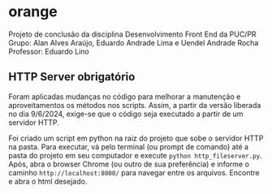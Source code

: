 # orange
Projeto de conclusão da disciplina Desenvolvimento Front End da PUC/PR
Grupo: Alan Alves Araújo, Eduardo Andrade Lima e Uendel Andrade Rocha
Professor: Eduardo Lino

## HTTP Server obrigatório
Foram aplicadas mudanças no código para melhorar a manutenção e aproveitamentos os métodos nos scripts. Assim, a partir da versão liberada no dia 9/6/2024, exige-se que o código seja executado a partir de um servidor HTTP. 

Foi criado um script em python na raiz do projeto que sobe o servidor HTTP na pasta. Para executar, vá pelo terminal (ou prompt de comando) até a pasta do projeto em seu computador e execute `python http_fileserver.py`. Após, abra o browser Chrome (ou outro de sua preferência) e informe o caminho `http://localhost:8000/` para navegar entre os arquivos. Encontre e abra o html desejado. 
